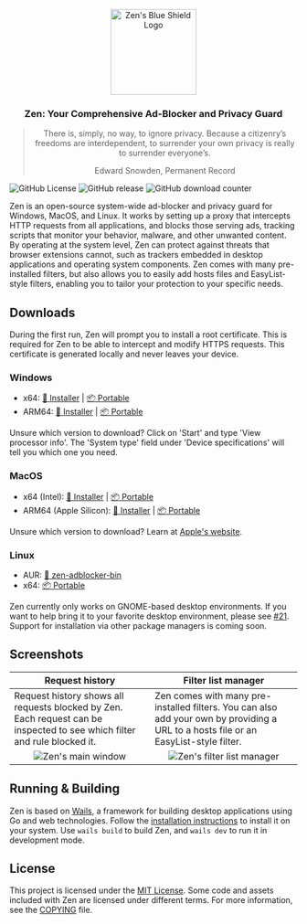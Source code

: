 <p align="center">
  <picture>
    <img src="https://github.com/anfragment/zen/blob/master/assets/appicon.png?raw=true" alt="Zen's Blue Shield Logo" width="150" />
  </picture>
</p>

<h3 align="center">
  Zen: Your Comprehensive Ad-Blocker and Privacy Guard
</h3>
<blockquote align="center">
There is, simply, no way, to ignore privacy. Because a citizenry’s freedoms are interdependent, to surrender your own privacy is really to surrender everyone’s.

Edward Snowden, Permanent Record
</blockquote>

![GitHub License](https://img.shields.io/github/license/anfragment/zen)
![GitHub release](https://img.shields.io/github/v/release/anfragment/zen)
![GitHub download counter](https://img.shields.io/github/downloads/anfragment/zen/total)

Zen is an open-source system-wide ad-blocker and privacy guard for Windows, MacOS, and Linux. It works by setting up a proxy that intercepts HTTP requests from all applications, and blocks those serving ads, tracking scripts that monitor your behavior, malware, and other unwanted content. By operating at the system level, Zen can protect against threats that browser extensions cannot, such as trackers embedded in desktop applications and operating system components. Zen comes with many pre-installed filters, but also allows you to easily add hosts files and EasyList-style filters, enabling you to tailor your protection to your specific needs.

## Downloads

During the first run, Zen will prompt you to install a root certificate. This is required for Zen to be able to intercept and modify HTTPS requests. This certificate is generated locally and never leaves your device.

### Windows
- x64: [💾 Installer](https://github.com/anfragment/zen/releases/latest/download/Zen-amd64-installer.exe) | [📦 Portable](https://github.com/anfragment/zen/releases/latest/download/Zen_windows_amd64.zip)
- ARM64: [💾 Installer](https://github.com/anfragment/zen/releases/latest/download/Zen-arm64-installer.exe) | [📦 Portable](https://github.com/anfragment/zen/releases/latest/download/Zen_windows_arm64.zip)

Unsure which version to download? Click on 'Start' and type 'View processor info'. The 'System type' field under 'Device specifications' will tell you which one you need.

### MacOS
- x64 (Intel): [💾 Installer](https://github.com/anfragment/zen/releases/latest/download/Zen-amd64.dmg) | [📦 Portable](https://github.com/anfragment/zen/releases/latest/download/Zen_darwin_amd64.zip)
- ARM64 (Apple Silicon): [💾 Installer](https://github.com/anfragment/zen/releases/latest/download/Zen-arm64.dmg) | [📦 Portable](https://github.com/anfragment/zen/releases/latest/download/Zen_darwin_arm64.zip)

Unsure which version to download? Learn at [Apple's website](https://support.apple.com/en-us/HT211814).

### Linux
- AUR: [👾 zen-adblocker-bin](https://aur.archlinux.org/packages/zen-adblocker-bin)
- x64: [📦 Portable](https://github.com/anfragment/zen/releases/latest/download/Zen_linux_amd64.tar.gz)

Zen currently only works on GNOME-based desktop environments. If you want to help bring it to your favorite desktop environment, please see [#21](https://github.com/anfragment/zen/issues/21). Support for installation via other package managers is coming soon.

## Screenshots

<table>
  <thead>
    <tr>
        <th>Request history</th>
        <th>Filter list manager</th>
    </tr>
  </thead>
  <tbody>
    <tr>
      <td>
        Request history shows all requests blocked by Zen. Each request can be inspected to see which filter and rule blocked it.
      </td>
      <td>
        Zen comes with many pre-installed filters. You can also add your own by providing a URL to a hosts file or an EasyList-style filter.
      </td>
    </tr>
    <tr>
      <td align="center" valign="top"><img src="https://github.com/anfragment/zen/blob/master/assets/screenshots/main-window.png?raw=true" alt="Zen's main window"/></td>
      <td align="center" valign="top"><img src="https://github.com/anfragment/zen/blob/master/assets/screenshots/filter-lists.png?raw=true" alt="Zen's filter list manager"/></td>
    </tr>
  </tbody>
</table>

## Running & Building

Zen is based on [Wails](https://wails.io), a framework for building desktop applications using Go and web technologies. Follow the [installation instructions](https://wails.io/docs/gettingstarted/installation) to install it on your system. Use `wails build` to build Zen, and `wails dev` to run it in development mode.

## License
This project is licensed under the [MIT License](https://github.com/anfragment/zen/blob/master/LICENSE). Some code and assets included with Zen are licensed under different terms. For more information, see the [COPYING](https://github.com/anfragment/zen/blob/master/COPYING.md) file.
